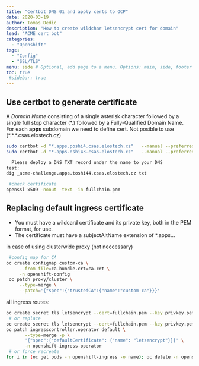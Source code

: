 ```yaml
---
title: "Certbot DNS 01 and apply certs to OCP"
date: 2020-03-19 
author: Tomas Dedic
description: "How to create wildchar letsencrypt cert for domain"
lead: "ACME cert bot"
categories:
  - "Openshift"
tags:
  - "Config"
  - "SSL/TLS"
menu: side # Optional, add page to a menu. Options: main, side, footer
toc: true
 #sidebar: true
---
```

## Use certbot to generate certificate
A *Domain Name* consisting of a single asterisk character followed by a single full
stop character (\*.) followed by a Fully-Qualified Domain Name. For each **apps** subdomain we need to define cert. Not posible to use (\*.\*.\*.csas.elostech.cz)

```sh
sudo certbot -d "*.apps.poshi4.csas.elostech.cz"   --manual --preferred-challenges dns certonly
sudo certbot -d "*.apps.oshi43.csas.elostech.cz"   --manual --preferred-challenges dns certonly

  Please deploy a DNS TXT record under the name to your DNS
test:
dig _acme-challenge.apps.toshi44.csas.elostech.cz txt 
```
```sh
 #check certificate
openssl x509 -noout -text -in fullchain.pem
```
## Replacing default ingress certificate
+ You must have a wildcard certificate and its private key, both in the PEM format, for use.
+ The certificate must have a subjectAltName extension of *.apps.<clustername>.<domain>.

in case of using clusterwide proxy (not neccessary)
```sh
 #config map for CA
oc create configmap custom-ca \
     --from-file=ca-bundle.crt=ca.crt \
     -n openshift-config
 oc patch proxy/cluster \
     --type=merge \
     --patch='{"spec":{"trustedCA":{"name":"custom-ca"}}}'
```
all ingress routes:
```sh
oc create secret tls letsencrypt --cert=fullchain.pem --key privkey.pem -n openshift-ingress
 # or replace
oc create secret tls letsencrypt --cert=fullchain.pem --key privkey.pem -n openshift-ingress --dry-run -o yaml|oc replace -f -
oc patch ingresscontroller.operator default \
       --type=merge -p \
       '{"spec":{"defaultCertificate": {"name": "letsencrypt"}}}' \
       -n openshift-ingress-operator
 # or force recreate
for i in (oc get pods -n openshift-ingress -o name); oc delete -n openshift-ingress $i;end
```

